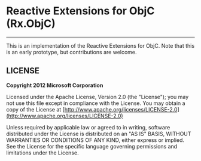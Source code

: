 # Reactive Extensions for ObjC (Rx.ObjC) #

----------

This is an implementation of the Reactive Extensions for ObjC.  Note that this is an early prototype, but contributions are welcome.

## LICENSE ##
**Copyright 2012 Microsoft Corporation**

Licensed under the Apache License, Version 2.0 (the "License"); you may not use this file except in compliance with the License. You may obtain a copy of the License at [http://www.apache.org/licenses/LICENSE-2.0](http://www.apache.org/licenses/LICENSE-2.0)

Unless required by applicable law or agreed to in writing, software distributed under the License is distributed on an "AS IS" BASIS, WITHOUT WARRANTIES OR CONDITIONS OF ANY KIND, either express or implied. See the License for the specific language governing permissions and limitations under the License.